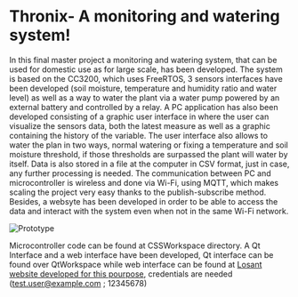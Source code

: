 # Thronix- A monitoring and watering system!
 In this final master project a monitoring and watering system, that can be used for domestic use as for large scale, has been developed. The system is based on the CC3200, which uses FreeRTOS, 3 sensors interfaces have been developed (soil moisture, temperature and humidity ratio and water level) as well as a way to water the plant via a water pump powered by an external battery and controlled by a relay. A PC application has also been developed consisting of a graphic user interface in where the user can visualize the sensors data, both the latest measure as well as a graphic containing the history of the variable. The user interface also allows to water the plan in two ways, normal watering or fixing a temperature and soil moisture threshold, if those thresholds are surpassed the plant will water by itself. Data is also stored in a file at the computer in CSV format, just in case, any further processing is needed. The communication between PC and microcontroller is wireless and done via Wi-Fi, using MQTT, which makes scaling the project very easy thanks to the publish-subscribe method. Besides, a websyte has been developed in order to be able to access the data and interact with the system even when not in the same Wi-Fi network.
 
 ![Prototype]( https://i.imgur.com/fQ1lwO4.jpg "Prototype")
 
 Microcontroller code can be found at CSSWorkspace directory. A Qt Interface and a web interface have been developed, Qt interface can be found over QtWorkspace while web interface can be found at [Losant website developed for this pourpose](https://tfm-sergiogasquez.onlosant.com/), credentials are needed (test.user@example.com ; 12345678)
 
 

